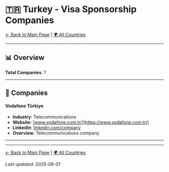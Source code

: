 # 🇹🇷 Turkey - Visa Sponsorship Companies

[← Back to Main Page](../../README.md) | [🌍 All Countries](../countries.md)

---

## 📊 Overview

**Total Companies**: 1  




---

## 🏢 Companies

#### **Vodafone Türkiye**
- **Industry**: Telecommunications
- **Website**: [www.vodafone.com.tr/](https://www.vodafone.com.tr/)
- **LinkedIn**: [linkedin.com/company](https://www.linkedin.com/company/vodafone/?originalSubdomain=tr)
- **Overview**: Telecommunications company

---

---

[← Back to Main Page](../../README.md) | [🌍 All Countries](../countries.md)

*Last updated: 2025-09-01*
